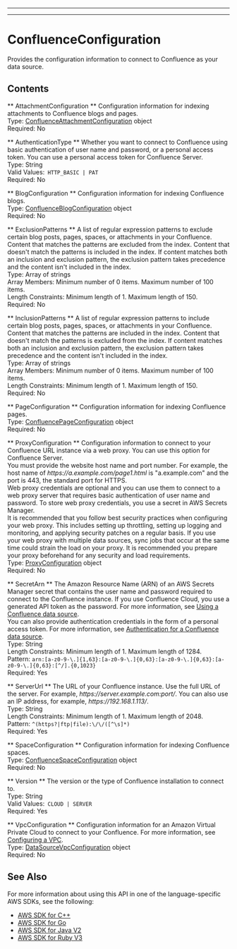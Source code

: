 --------

--------

# ConfluenceConfiguration<a name="API_ConfluenceConfiguration"></a>

Provides the configuration information to connect to Confluence as your data source\.

## Contents<a name="API_ConfluenceConfiguration_Contents"></a>

 ** AttachmentConfiguration **   <a name="Kendra-Type-ConfluenceConfiguration-AttachmentConfiguration"></a>
Configuration information for indexing attachments to Confluence blogs and pages\.  
Type: [ConfluenceAttachmentConfiguration](API_ConfluenceAttachmentConfiguration.md) object  
Required: No

 ** AuthenticationType **   <a name="Kendra-Type-ConfluenceConfiguration-AuthenticationType"></a>
Whether you want to connect to Confluence using basic authentication of user name and password, or a personal access token\. You can use a personal access token for Confluence Server\.  
Type: String  
Valid Values:` HTTP_BASIC | PAT`   
Required: No

 ** BlogConfiguration **   <a name="Kendra-Type-ConfluenceConfiguration-BlogConfiguration"></a>
Configuration information for indexing Confluence blogs\.  
Type: [ConfluenceBlogConfiguration](API_ConfluenceBlogConfiguration.md) object  
Required: No

 ** ExclusionPatterns **   <a name="Kendra-Type-ConfluenceConfiguration-ExclusionPatterns"></a>
A list of regular expression patterns to exclude certain blog posts, pages, spaces, or attachments in your Confluence\. Content that matches the patterns are excluded from the index\. Content that doesn't match the patterns is included in the index\. If content matches both an inclusion and exclusion pattern, the exclusion pattern takes precedence and the content isn't included in the index\.  
Type: Array of strings  
Array Members: Minimum number of 0 items\. Maximum number of 100 items\.  
Length Constraints: Minimum length of 1\. Maximum length of 150\.  
Required: No

 ** InclusionPatterns **   <a name="Kendra-Type-ConfluenceConfiguration-InclusionPatterns"></a>
A list of regular expression patterns to include certain blog posts, pages, spaces, or attachments in your Confluence\. Content that matches the patterns are included in the index\. Content that doesn't match the patterns is excluded from the index\. If content matches both an inclusion and exclusion pattern, the exclusion pattern takes precedence and the content isn't included in the index\.  
Type: Array of strings  
Array Members: Minimum number of 0 items\. Maximum number of 100 items\.  
Length Constraints: Minimum length of 1\. Maximum length of 150\.  
Required: No

 ** PageConfiguration **   <a name="Kendra-Type-ConfluenceConfiguration-PageConfiguration"></a>
Configuration information for indexing Confluence pages\.  
Type: [ConfluencePageConfiguration](API_ConfluencePageConfiguration.md) object  
Required: No

 ** ProxyConfiguration **   <a name="Kendra-Type-ConfluenceConfiguration-ProxyConfiguration"></a>
Configuration information to connect to your Confluence URL instance via a web proxy\. You can use this option for Confluence Server\.  
You must provide the website host name and port number\. For example, the host name of *https://a\.example\.com/page1\.html* is "a\.example\.com" and the port is 443, the standard port for HTTPS\.  
Web proxy credentials are optional and you can use them to connect to a web proxy server that requires basic authentication of user name and password\. To store web proxy credentials, you use a secret in AWS Secrets Manager\.  
It is recommended that you follow best security practices when configuring your web proxy\. This includes setting up throttling, setting up logging and monitoring, and applying security patches on a regular basis\. If you use your web proxy with multiple data sources, sync jobs that occur at the same time could strain the load on your proxy\. It is recommended you prepare your proxy beforehand for any security and load requirements\.  
Type: [ProxyConfiguration](API_ProxyConfiguration.md) object  
Required: No

 ** SecretArn **   <a name="Kendra-Type-ConfluenceConfiguration-SecretArn"></a>
The Amazon Resource Name \(ARN\) of an AWS Secrets Manager secret that contains the user name and password required to connect to the Confluence instance\. If you use Confluence Cloud, you use a generated API token as the password\. For more information, see [Using a Confluence data source](https://docs.aws.amazon.com/kendra/latest/dg/data-source-confluence.html)\.  
You can also provide authentication credentials in the form of a personal access token\. For more information, see [Authentication for a Confluence data source](https://docs.aws.amazon.com/kendra/latest/dg/data-source-confluence.html#confluence-authentication)\.  
Type: String  
Length Constraints: Minimum length of 1\. Maximum length of 1284\.  
Pattern: `arn:[a-z0-9-\.]{1,63}:[a-z0-9-\.]{0,63}:[a-z0-9-\.]{0,63}:[a-z0-9-\.]{0,63}:[^/].{0,1023}`   
Required: Yes

 ** ServerUrl **   <a name="Kendra-Type-ConfluenceConfiguration-ServerUrl"></a>
The URL of your Confluence instance\. Use the full URL of the server\. For example, *https://server\.example\.com:port/*\. You can also use an IP address, for example, *https://192\.168\.1\.113/*\.  
Type: String  
Length Constraints: Minimum length of 1\. Maximum length of 2048\.  
Pattern: `^(https?|ftp|file):\/\/([^\s]*)`   
Required: Yes

 ** SpaceConfiguration **   <a name="Kendra-Type-ConfluenceConfiguration-SpaceConfiguration"></a>
Configuration information for indexing Confluence spaces\.  
Type: [ConfluenceSpaceConfiguration](API_ConfluenceSpaceConfiguration.md) object  
Required: No

 ** Version **   <a name="Kendra-Type-ConfluenceConfiguration-Version"></a>
The version or the type of Confluence installation to connect to\.  
Type: String  
Valid Values:` CLOUD | SERVER`   
Required: Yes

 ** VpcConfiguration **   <a name="Kendra-Type-ConfluenceConfiguration-VpcConfiguration"></a>
Configuration information for an Amazon Virtual Private Cloud to connect to your Confluence\. For more information, see [Configuring a VPC](https://docs.aws.amazon.com/kendra/latest/dg/vpc-configuration.html)\.  
Type: [DataSourceVpcConfiguration](API_DataSourceVpcConfiguration.md) object  
Required: No

## See Also<a name="API_ConfluenceConfiguration_SeeAlso"></a>

For more information about using this API in one of the language\-specific AWS SDKs, see the following:
+  [AWS SDK for C\+\+](https://docs.aws.amazon.com/goto/SdkForCpp/kendra-2019-02-03/ConfluenceConfiguration) 
+  [AWS SDK for Go](https://docs.aws.amazon.com/goto/SdkForGoV1/kendra-2019-02-03/ConfluenceConfiguration) 
+  [AWS SDK for Java V2](https://docs.aws.amazon.com/goto/SdkForJavaV2/kendra-2019-02-03/ConfluenceConfiguration) 
+  [AWS SDK for Ruby V3](https://docs.aws.amazon.com/goto/SdkForRubyV3/kendra-2019-02-03/ConfluenceConfiguration) 
